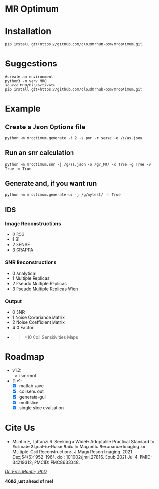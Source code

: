# MR Optimum


# Installation
```
pip install git+https://github.com/cloudmrhub-com/mroptimum.git

```

# Suggestions
```
#create an environment 
python3 -m venv MRO
source MRO/bin/activate
pip install git+https://github.com/cloudmrhub-com/mroptimum.git
```
# Example
## Create a Json Options file

```
python -m mroptimum.generate -d 2 -s pmr -r sense -o /g/as.json
```
## Run an snr calculation
```
python -m mroptimum.snr -j /g/as.json -o /g/_MR/ -c True -g True -v True -m True
```

## Generate and, if you want run
```
python -m mroptimum.generate-ui -j /g/mytest/ -r True
```

## IDS

### Image Reconstructions
- 0 RSS
- 1 B1
- 2 SENSE
- 3 GRAPPA

### SNR Reconstructions
- 0 Analytical
- 1 Multiple Replicas
- 2 Pseudo Multiple Replicas
- 3 Pseudo Multiple Replicas Wien


### Output
- 0 SNR
- 1 Noise Covariance Matrix
- 2 Noise Coefficient Matrix
- 4 G Factor
- >=10 Coil Sensitivities Maps 


# Roadmap
- v1.2:
    - ismrmrd
- [] v1:
    - [x] matlab save
    - [x] coilsens out
    - [x] generate-gui
    - [x] multislice
    - [x] single slice evaluation

# Cite Us

- Montin E, Lattanzi R. Seeking a Widely Adoptable Practical Standard to Estimate Signal-to-Noise Ratio in Magnetic Resonance Imaging for Multiple-Coil Reconstructions. J Magn Reson Imaging. 2021 Dec;54(6):1952-1964. doi: 10.1002/jmri.27816. Epub 2021 Jul 4. PMID: 34219312; PMCID: PMC8633048.


[*Dr. Eros Montin, PhD*](http://me.biodimensional.com)

**46&2 just ahead of me!**
